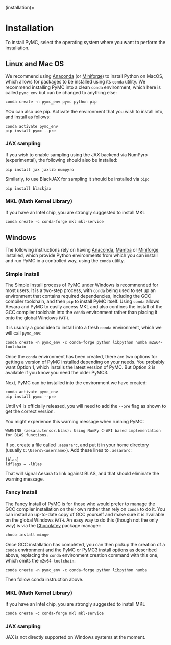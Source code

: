 (installation)=
# Installation

To install PyMC, select the operating system where you want to perform the installation.

## Linux and Mac OS
We recommend using [Anaconda](https://www.anaconda.com/) (or [Miniforge](https://github.com/conda-forge/miniforge)) to install Python on MacOS, which allows for packages to be installed using its `conda` utility. We recommend installing PyMC into a clean `conda` environment, which here is called `pymc_env` but can be changed to anything else:

```console
conda create -n pymc_env pymc python pip
```

YOu can also use pip. Activate the environment that you wish to install into, and install as follows:

```console
conda activate pymc_env
pip install pymc --pre
```

### JAX sampling

If you wish to enable sampling using the JAX backend via NumPyro (experimental), the following should also be installed:

```console
pip install jax jaxlib numpyro
```

Similarly, to use BlackJAX for sampling it should be installed via `pip`:

```console
pip install blackjax
```

### MKL (Math Kernel Library)
If you have an Intel chip, you are strongly suggested to install MKL

```console
conda create -c conda-forge mkl mkl-service
```


## Windows

The following instructions rely on having [Anaconda](https://www.anaconda.com/products/individual), [Mamba](https://github.com/mamba-org/mamba) or [Miniforge](https://github.com/conda-forge/miniforge) installed, which provide Python environments from which you can install and run PyMC in a controlled way, using the `conda` utility.

### Simple Install

The Simple Install process of PyMC under Windows is recommended for most users. It is a two-step process, with `conda` being used to set up an environment that contains required dependencies, including the GCC compiler toolchain, and then `pip` to install PyMC itself. Using `conda` allows Aesara and PyMC to easily access MKL and also confines the install of the GCC compiler toolchain into the `conda` environment rather than placing it onto the global Windows `PATH`.

It is usually a good idea to install into a fresh `conda` environment, which we will call `pymc_env`:

```console
conda create -n pymc_env -c conda-forge python libpython numba m2w64-toolchain
```

Once the `conda` environment has been created, there are two options for getting a version of PyMC installed depending on your needs. You probably want Option 1, which installs the latest version of PyMC. But Option 2 is available if you know you need the older PyMC3.

Next, PyMC can be installed into the environment we have created:

```console
conda activate pymc_env
pip install pymc --pre
```

Until v4 is officially released, you will need to add the `--pre` flag as shown to get the correct version.

You might experience this warning message when running PyMC:

    WARNING (aesara.tensor.blas): Using NumPy C-API based implementation for BLAS functions.

If so, create a file called `.aesararc`, and put it in your home directory (usually `C:\Users\<username>`). Add these lines to `.aesararc`:

 ```
[blas]
ldflags = -lblas
```

That will signal Aesara to link against BLAS, and that should eliminate the warning message.


### Fancy Install

The Fancy Install of PyMC is for those who would prefer to manage the GCC compiler installation on their own rather than rely on `conda` to do it. You can install an up-to-date copy of GCC yourself and make sure it is available on the global Windows `PATH`. An easy way to do this (though not the only way) is via the [Chocolatey](https://chocolatey.org/install) package manager:

```console
choco install mingw
```

Once GCC installation has completed, you can then pickup the creation of a `conda` environment and the PyMC or PyMC3 install options as described above, replacing the `conda` environment creation command with this one, which omits the `m2w64-toolchain`:

```console
conda create -n pymc_env -c conda-forge python libpython numba
```

Then follow conda instruction above.

### MKL (Math Kernel Library)
If you have an Intel chip, you are strongly suggested to install MKL

```console
conda create -c conda-forge mkl mkl-service
```

### JAX sampling

JAX is not directly supported on Windows systems at the moment.